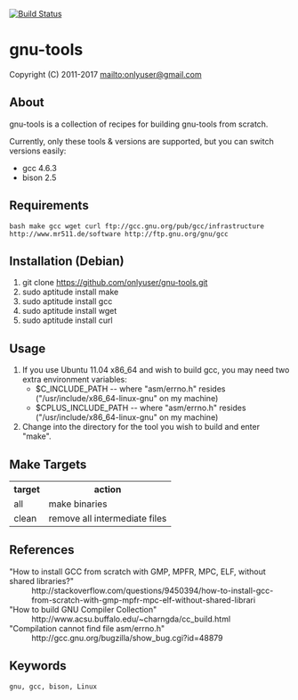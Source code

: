 [![Build Status](https://secure.travis-ci.org/onlyuser/gnu-tools.png)](http://travis-ci.org/onlyuser/gnu-tools)

gnu-tools
=========

Copyright (C) 2011-2017 <mailto:onlyuser@gmail.com>

About
-----

gnu-tools is a collection of recipes for building gnu-tools from scratch.

Currently, only these tools & versions are supported, but you can switch versions easily:

* gcc 4.6.3
* bison 2.5

Requirements
------------

    bash make gcc wget curl ftp://gcc.gnu.org/pub/gcc/infrastructure http://www.mr511.de/software http://ftp.gnu.org/gnu/gcc

Installation (Debian)
---------------------

1. git clone https://github.com/onlyuser/gnu-tools.git
2. sudo aptitude install make
3. sudo aptitude install gcc
4. sudo aptitude install wget
5. sudo aptitude install curl

Usage
-----

1. If you use Ubuntu 11.04 x86_64 and wish to build gcc, you may need two extra environment variables:
    * $C_INCLUDE_PATH -- where "asm/errno.h" resides ("/usr/include/x86_64-linux-gnu" on my machine)
    * $CPLUS_INCLUDE_PATH -- where "asm/errno.h" resides ("/usr/include/x86_64-linux-gnu" on my machine)
2. Change into the directory for the tool you wish to build and enter "make".

Make Targets
------------

<table>
    <tr><th> target </th><th> action                        </th></tr>
    <tr><td> all    </td><td> make binaries                 </th></tr>
    <tr><td> clean  </td><td> remove all intermediate files </th></tr>
</table>

References
----------

<dl>
    <dt>"How to install GCC from scratch with GMP, MPFR, MPC, ELF, without shared libraries?"</dt>
    <dd>http://stackoverflow.com/questions/9450394/how-to-install-gcc-from-scratch-with-gmp-mpfr-mpc-elf-without-shared-librari</dd>
    <dt>"How to build GNU Compiler Collection"</dt>
    <dd>http://www.acsu.buffalo.edu/~charngda/cc_build.html</dd>
    <dt>"Compilation cannot find file asm/errno.h"</dt>
    <dd>http://gcc.gnu.org/bugzilla/show_bug.cgi?id=48879</dd>
</dl>

Keywords
--------

    gnu, gcc, bison, Linux
